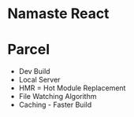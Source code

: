 # Namaste React

# Parcel

- Dev Build
- Local Server
- HMR = Hot Module Replacement
- File Watching Algorithm
- Caching - Faster Build
